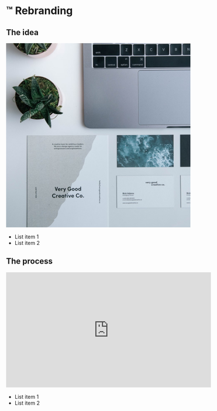 # ™️ Rebranding

## The idea

![Rebranding](images/rebranding.png ':size=80%')

* List item 1
* List item 2

## The process

<iframe width="560" height="315" src="https://www.youtube.com/embed/lJIrF4YjHfQ?si=B21RBO1krg9McbGg" title="YouTube video player" frameborder="0" allow="accelerometer; autoplay; clipboard-write; encrypted-media; gyroscope; picture-in-picture; web-share" allowfullscreen></iframe>  

* List item 1
* List item 2
